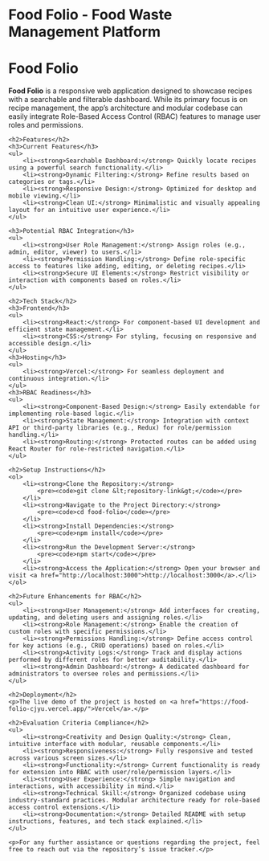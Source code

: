 # Food Folio - Food Waste Management Platform

<h1>Food Folio</h1>
    <p>
        <strong>Food Folio</strong> is a responsive web application designed to showcase recipes with a searchable and filterable dashboard. 
        While its primary focus is on recipe management, the app’s architecture and modular codebase can easily integrate Role-Based Access Control (RBAC) features 
        to manage user roles and permissions.
    </p>

    <h2>Features</h2>
    <h3>Current Features</h3>
    <ul>
        <li><strong>Searchable Dashboard:</strong> Quickly locate recipes using a powerful search functionality.</li>
        <li><strong>Dynamic Filtering:</strong> Refine results based on categories or tags.</li>
        <li><strong>Responsive Design:</strong> Optimized for desktop and mobile viewing.</li>
        <li><strong>Clean UI:</strong> Minimalistic and visually appealing layout for an intuitive user experience.</li>
    </ul>

    <h3>Potential RBAC Integration</h3>
    <ul>
        <li><strong>User Role Management:</strong> Assign roles (e.g., admin, editor, viewer) to users.</li>
        <li><strong>Permission Handling:</strong> Define role-specific access to features like adding, editing, or deleting recipes.</li>
        <li><strong>Secure UI Elements:</strong> Restrict visibility or interaction with components based on roles.</li>
    </ul>

    <h2>Tech Stack</h2>
    <h3>Frontend</h3>
    <ul>
        <li><strong>React:</strong> For component-based UI development and efficient state management.</li>
        <li><strong>CSS:</strong> For styling, focusing on responsive and accessible design.</li>
    </ul>
    <h3>Hosting</h3>
    <ul>
        <li><strong>Vercel:</strong> For seamless deployment and continuous integration.</li>
    </ul>
    <h3>RBAC Readiness</h3>
    <ul>
        <li><strong>Component-Based Design:</strong> Easily extendable for implementing role-based logic.</li>
        <li><strong>State Management:</strong> Integration with context API or third-party libraries (e.g., Redux) for role/permission handling.</li>
        <li><strong>Routing:</strong> Protected routes can be added using React Router for role-restricted navigation.</li>
    </ul>

    <h2>Setup Instructions</h2>
    <ol>
        <li><strong>Clone the Repository:</strong>
            <pre><code>git clone &lt;repository-link&gt;</code></pre>
        </li>
        <li><strong>Navigate to the Project Directory:</strong>
            <pre><code>cd food-folio</code></pre>
        </li>
        <li><strong>Install Dependencies:</strong>
            <pre><code>npm install</code></pre>
        </li>
        <li><strong>Run the Development Server:</strong>
            <pre><code>npm start</code></pre>
        </li>
        <li><strong>Access the Application:</strong> Open your browser and visit <a href="http://localhost:3000">http://localhost:3000</a>.</li>
    </ol>

    <h2>Future Enhancements for RBAC</h2>
    <ul>
        <li><strong>User Management:</strong> Add interfaces for creating, updating, and deleting users and assigning roles.</li>
        <li><strong>Role Management:</strong> Enable the creation of custom roles with specific permissions.</li>
        <li><strong>Permissions Handling:</strong> Define access control for key actions (e.g., CRUD operations) based on roles.</li>
        <li><strong>Activity Logs:</strong> Track and display actions performed by different roles for better auditability.</li>
        <li><strong>Admin Dashboard:</strong> A dedicated dashboard for administrators to oversee roles and permissions.</li>
    </ul>

    <h2>Deployment</h2>
    <p>The live demo of the project is hosted on <a href="https://food-folio-cjyu.vercel.app/">Vercel</a>.</p>

    <h2>Evaluation Criteria Compliance</h2>
    <ul>
        <li><strong>Creativity and Design Quality:</strong> Clean, intuitive interface with modular, reusable components.</li>
        <li><strong>Responsiveness:</strong> Fully responsive and tested across various screen sizes.</li>
        <li><strong>Functionality:</strong> Current functionality is ready for extension into RBAC with user/role/permission layers.</li>
        <li><strong>User Experience:</strong> Simple navigation and interactions, with accessibility in mind.</li>
        <li><strong>Technical Skill:</strong> Organized codebase using industry-standard practices. Modular architecture ready for role-based access control extensions.</li>
        <li><strong>Documentation:</strong> Detailed README with setup instructions, features, and tech stack explained.</li>
    </ul>

    <p>For any further assistance or questions regarding the project, feel free to reach out via the repository’s issue tracker.</p>



